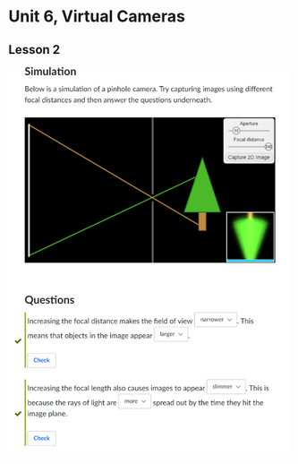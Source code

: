 # Unit 6, Virtual Cameras
## Lesson 2

![first-question](https://github.com/MasqueradeOfSilence/pixar-in-a-box/blob/main/virtual_cameras/piab_focal_dist.png?raw=true)

